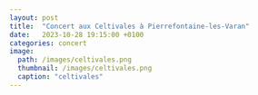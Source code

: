 ```yaml
---
layout: post
title:  "Concert aux Celtivales à Pierrefontaine-les-Varan"
date:   2023-10-28 19:15:00 +0100
categories: concert
image: 
  path: /images/celtivales.png
  thumbnail: /images/celtivales.png
  caption: "celtivales"
---
```


